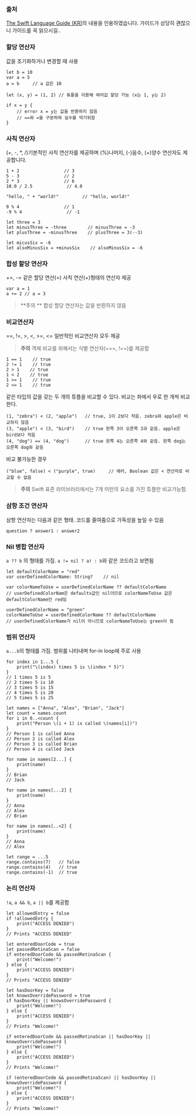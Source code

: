 ### 출처
[The Swift Language Guide (KR)](https://jusung.gitbook.io/the-swift-language-guide/language-guide/02-basic-operators)의 내용을 인용하였습니다. 가이드가 상당히 괜찮으니 가이드를 꼭 읽으시길..

### 할당 연산자
값을 초기화하거나 변경할 때 사용
~~~
let b = 10
var a = 5
a = b     // a 값은 10

let (x, y) = (1, 2) // 튜플을 이용해 여러값 할당 가능 (x는 1, y는 2)

if x = y {
    // error x = y는 값을 반환하지 않음 
    // ==와 =을 구분하여 실수를 막기위함
} 
~~~
### 사칙 연산자
(+, -, *, /)기본적인 사칙 연산자를 제공하며 (%)나머지, (-)음수, (+)양수 연산자도 제공합니다.
```
1 + 2                 // 3
5 - 3                 // 2
2 * 3                 // 6
10.0 / 2.5             // 4.0

"hello, " + "world!"         // "hello, world!"

9 % 4                 // 1
-9 % 4                 // -1

let three = 3
let minusThree = -three        // minusThree = -3
let plusThree = -minusThree    // plusThree = 3(--3)

let micusSix = -6
let alsoMinusSix = +minusSix    // alsoMinusSix = -6
```
### 합성 할당 연산자
+=, -= 같은 할당 연산(=) 사칙 연산(+)형태의 연산자 제공
```
var a = 1
a += 2 // a = 3
```
> **주의 **
합성 할당 연산자는 값을 반환하지 않음

### 비교연산자
==, !=, >, <, >=, <= 일반적인 비교연산자 모두 제공
> **주의**
객체 비교를 위해서는 식별 연산자(===, !==)를 제공함

```
1 == 1    // true
2 != 1    // true
2 > 1    // true
1 < 2    // true
1 >= 1    // true
2 <= 1    // true
```
같은 타입의 값을 갖는 두 개의 튜플을 비교할 수 있다. 비교는 좌에서 우로 한 개씩 비교한다. 
```
(1, "zebra") < (2, "apple")   // true, 1이 2보다 작음. zebra와 apple은 비교하지 않음
(3, "apple") < (3, "bird")    // true 왼쪽 3이 오른쪽 3과 같음. apple은 bird보다 작음
(4, "dog") == (4, "dog")      // true 왼쪽 4는 오른쪽 4와 같음. 왼쪽 dog는 오른쪽 dog와 같음
```
비교 불가능한 경우
```
("blue", false) < ("purple", true)     // 에러, Boolean 값은 < 연산자로 비교할 수 없음
```
> **주의**
Swift 표준 라이브러리에서는 7개 미만의 요소를 가진 튜플만 비교가능함.

### 삼항 조건 연산자
삼항 연산자는 다음과 같은 형태. 코드를 줄여줌으로 가독성을 높일 수 있음
```
question ? answer1 : answer2
```
### Nil 병합 연산자
```a ?? b``` 의 형태를 가짐. ```a != nil ? a! : b```와 같은 코드라고 보면됨
```
let defaultColorName = "red"
var userDefinedColorName: String?    // nil

var colorNameToUse = userDefinedColorName ?? defaultColorName
// userDefinedColorNam은 defaults값인 nil이므로 colorNameToUse 값은 defaultColorName인 red임

userDefinedColorName = "green"
colorNameToUse = userDefinedColorName ?? defaultColorName
// userDefinedColorName가 nil이 아니므로 colorNameToUse는 green이 됨
```

### 범위 연산자
```a...b```의 형태를 가짐. 범위를 나타내며 for-in loop에 주로 사용
```
for index in 1...5 {
    print("\(index) times 5 is \(index * 5)")
}
// 1 times 5 is 5
// 2 times 5 is 10
// 3 times 5 is 15
// 4 times 5 is 20
// 5 times 5 is 25

let names = ["Anna", "Alex", "Brian", "Jack"]
let count = names.count
for i in 0..<count {
    print("Person \(i + 1) is called \(names[i])")
}
// Person 1 is called Anna
// Person 2 is called Alex
// Person 3 is called Brian
// Person 4 is called Jack

for name in names[2...] {
    print(name)
}
// Brian
// Jack

for name in names[...2] {
    print(name)
}
// Anna
// Alex
// Brian

for name in names[..<2] {
    print(name)
}
// Anna
// Alex

let range = ...5
range.contains(7)   // false
range.contains(4)   // true
range.contains(-1)  // true
```

### 논리 연산자
```!a```, ```a && b```, ```a || b```를 제공함
```
let allowedEntry = false
if !allowedEntry {
    print("ACCESS DENIED")
}
// Prints "ACCESS DENIED"

let enteredDoorCode = true
let passedRetinaScan = false
if enteredDoorCode && passedRetinaScan {
    print("Welcome!")
} else {
    print("ACCESS DENIED")
}
// Prints "ACCESS DENIED"

let hasDoorKey = false
let knowsOverridePassword = true
if hasDoorKey || knowsOverridePassword {
    print("Welcome!")
} else {
    print("ACCESS DENIED")
}
// Prints "Welcome!"

if enteredDoorCode && passedRetinaScan || hasDoorKey || knowsOverridePassword {
    print("Welcome!")
} else {
    print("ACCESS DENIED")
}
// Prints "Welcome!"

if (enteredDoorCode && passedRetinaScan) || hasDoorKey || knowsOverridePassword {
    print("Welcome!")
} else {
    print("ACCESS DENIED")
}
// Prints "Welcome!"
```

